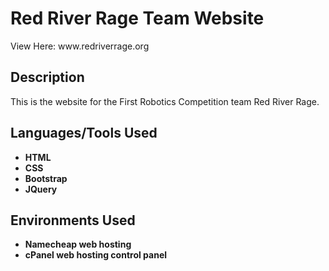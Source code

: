 <h1>Red River Rage Team Website</h1>
View Here: www.redriverrage.org

<h2>Description</h2>
This is the website for the First Robotics Competition team Red River Rage. 


<h2>Languages/Tools Used</h2>

- <b>HTML</b>
- <b>CSS</b>
- <b>Bootstrap</b>
- <b>JQuery</b>

<h2>Environments Used </h2>

- <b>Namecheap web hosting</b>
-  <b>cPanel web hosting control panel</b>



